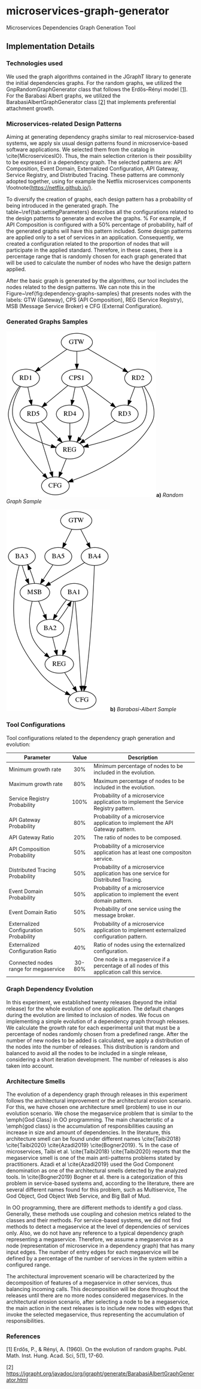 # microservices-graph-generator

Microservices Dependencies Graph Generation Tool

## Implementation Details ##

### Technologies used ###

We used the graph algorithms contained in the JGraphT library to generate the initial dependencies graphs. For the random graphs, we utilized the GnpRandomGraphGenerator class that follows the Erdős–Rényi model [[1]](#1). For the Barabasi Albert graphs, we utilized the BarabasiAlbertGraphGenerator class [[2]](#2) that implements preferential attachment growth. 

### Microservices-related Design Patterns ###

Aiming at generating dependency graphs similar to real microservice-based systems, we apply six usual design patterns found in microservice-based software applications. We selected them from the catalog in \cite{MicroservicesIO}.
Thus, the main selection criterion is their possibility to be expressed in a dependency graph. The selected patterns are: API Composition, Event Domain, Externalized Configuration, API Gateway, Service Registry, and Distributed Tracing. These patterns are commonly adopted together, using for example the Netflix microservices components \footnote{https://netflix.github.io/}.

To diversify the creation of graphs, each design pattern has a probability of being introduced in the generated graph. The table~\ref{tab:settingParameters} describes all the configurations related to the design patterns to generate and evolve the graphs. 
% For example, if API Composition is configured with a 50\% percentage of probability, half of the generated graphs will have this pattern included. Some design patterns are applied only to a set of services in an application. Consequently, we created a configuration related to the proportion of nodes that will participate in the applied standard. Therefore, in these cases, there is a percentage range that is randomly chosen for each graph generated that will be used to calculate the number of nodes who have the design pattern applied.

After the basic graph is generated by the algorithms, our tool includes the nodes related to the design patterns. We can note this in the Figure~\ref{fig:dependency-graphs-samples} that presents nodes with the labels: GTW (Gateway), CPS (API Composition), REG (Service Registry), MSB (Message Service Broker) e CFG (External Configuration). 

### Generated Graphs Samples ###

![Random Graph Sample](random-graph-example.png)**a)** *Random Graph Sample*

![Barabasi Albert Graph Sample](barabasi-albert-example.png)**b)** *Barabasi-Albert Sample*

### Tool Configurations ###
Tool configurations related to the dependency graph generation and evolution:

| Parameter | Value | Description |
| --- | :---: | --- |
| Minimum growth rate | 30\% | Minimum percentage of nodes to be included in the evolution.|
| Maximum growth rate | 80\% | Maximum percentage of nodes to be included in the evolution.|
| Service Registry Probability | 100\% | Probability of a microservice application to implement the Service Registry pattern.|
| API Gateway Probability | 80\% | Probability of a microservice application to implement the API Gateway pattern.|
| API Gateway Ratio | 20\% | The ratio of nodes to be composed.|
| API Composition Probability | 50\% | Probability of a microservice application has at least one compositon service.|
| Distributed Tracing Probability | 50\% | Probability of a microservice application has one service for Distributed Tracing.|
| Event Domain Probability | 50\% | Probability of a microservice application to implement the event domain pattern.|
| Event Domain Ratio | 50\% | Probability of one service using the message broker.|
| Externalized Configuration Probability | 50\% | Probability of a microservice application to implement externalized configuration pattern.|
| Externalized Configuration Ratio | 40\% | Ratio of nodes using the externalized configuration.|
| Connected nodes range for megaservice | 30-80\% | One node is a megaservice if a percentage of all nodes of this application call this service.|

### Graph Dependency Evolution ###

In this experiment, we established twenty releases (beyond the initial release) for the whole evolution of one application. The default changes during the evolution are limited to inclusion of nodes. We focus on implementing a simple evolution of a dependency graph through releases. We calculate the growth rate for each experimental unit that must be a percentage of nodes randomly chosen from a predefined range. After the number of new nodes to be added is calculated, we apply a distribution of the nodes into the number of releases. This distribution is random and balanced to avoid all the nodes to be included in a single release, considering a short iteration development. The number of releases is also taken into account. 

### Architecture Smells ###

The evolution of a dependency graph through releases in this experiment follows the architectural improvement or the architectural erosion scenario. For this, we have chosen one architecture smell (problem) to use in our evolution scenario. We chose the megaservice problem that is similar to the \emph{God Class} in OO programming. The main characteristic of a \emph{god class} is the accumulation of responsibilities causing an increase in size and amount of dependencies. In the literature, this architecture smell can be found under different names \cite{Taibi2018} \cite{Taibi2020} \cite{Azadi2019} \cite{Bogner2019}. 
% In the case of microservices, Taibi et al. \cite{Taibi2018} \cite{Taibi2020} reports that the megaservice smell is one of the main anti-patterns problems stated by practitioners. Azadi et al \cite{Azadi2019} used the God Component denomination as one of the architectural smells detected by the analyzed tools. In \cite{Bogner2019} Bogner et al. there is a categorization of this problem in service-based systems and, according to the literature, there are several different names found for this problem, such as Multiservice, The God Object, God Object Web Service, and Big Ball of Mud.

In OO programming, there are different methods to identify a god class. Generally, these methods use coupling and cohesion metrics related to the classes and their methods. For service-based systems, we did not find methods to detect a megaservice at the level of dependencies of services only. Also, we do not have any reference to a typical dependency graph representing a megaservice. Therefore, we assume a megaservice as a node (representation of microservice in a dependency graph) that has many input edges. The number of entry edges for each megaservice will be defined by a percentage of the number of services in the system within a configured range. 

The architectural improvement scenario will be characterized by the decomposition of features of a megaservice in other services, thus balancing incoming calls. This decomposition will be done throughout the releases until there are no more nodes considered megaservices. In the architectural erosion scenario, after selecting a node to be a megaservice, the main action in the next releases is to include new nodes with edges that invoke the selected megaservice, thus representing the accumulation of responsibilities.

### References ###
<a id="1">[1]</a> 
Erdős, P., & Rényi, A. (1960). On the evolution of random graphs. Publ. Math. Inst. Hung. Acad. Sci, 5(1), 17-60.

<a id="2">[2]</a> 
https://jgrapht.org/javadoc/org/jgrapht/generate/BarabasiAlbertGraphGenerator.html
